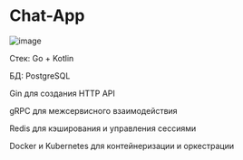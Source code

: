 # Chat-App

![image](https://github.com/user-attachments/assets/d9f193ca-f4c8-4557-9da4-fa61d10cfc80)

Стек: Go + Kotlin

БД: PostgreSQL

Gin для создания HTTP API

gRPC для межсервисного взаимодействия

Redis для кэширования и управления сессиями

Docker и Kubernetes для контейнеризации и оркестрации
